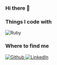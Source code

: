 ### Hi there 👋

<!--
**kathleenkhy/kathleenkhy** is a ✨ _special_ ✨ repository because its `README.md` (this file) appears on your GitHub profile.

Here are some ideas to get you started:

- 🔭 I’m currently working on ...
- 🌱 I’m currently learning ...
- 👯 I’m looking to collaborate on ...
- 🤔 I’m looking for help with ...
- 💬 Ask me about ...
- 📫 How to reach me: ...
- 😄 Pronouns: ...
- ⚡ Fun fact: ...
-->

<h3>Things I code with</h3>
<p>
  <img alt="Ruby" src="https://img.shields.io/badge/-Ruby-800000?style=flat-square&logo=ruby&logoColor=white" />


  
</p>


<h3>Where to find me</h3>
<p><a href="https://github.com/kathleenkhy" target="_blank"><img alt="Github" src="https://img.shields.io/badge/GitHub-%2312100E.svg?&style=for-the-badge&logo=Github&logoColor=white" /</a> <a href="https://www.linkedin.com/in/kathleenkohhuiying" target="_blank"><img alt="LinkedIn" src="https://img.shields.io/badge/linkedin-%230077B5.svg?&style=for-the-badge&logo=linkedin&logoColor=white" /></a>
</p>
